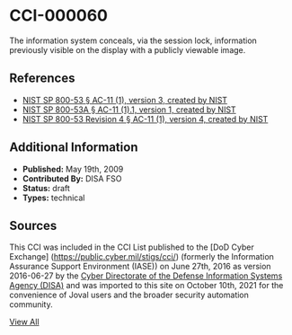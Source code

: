 # CCI-000060

The information system conceals, via the session lock, information previously visible on the display with a publicly viewable image.

## References ##

* [NIST SP 800-53 § AC-11 (1), version 3, created by NIST](http://csrc.nist.gov/publications/PubsSPs.html)
* [NIST SP 800-53A § AC-11 (1).1, version 1, created by NIST](http://csrc.nist.gov/publications/PubsSPs.html)
* [NIST SP 800-53 Revision 4 § AC-11 (1), version 4, created by NIST](http://csrc.nist.gov/publications/PubsSPs.html)


## Additional Information ##

* **Published:** May 19th, 2009
* **Contributed By:** DISA FSO
* **Status:** draft
* **Types:** technical

## Sources ##

This CCI was included in the CCI List published to the [DoD Cyber Exchange]
(https://public.cyber.mil/stigs/cci/) (formerly the Information Assurance Support Environment
(IASE)) on June 27th, 2016 as version 2016-06-27 by the [Cyber Directorate of the Defense 
Information Systems Agency (DISA)](https://public.cyber.mil/about-cyber/) and was imported to 
this site on October 10th, 2021 for the convenience of Joval users and the broader security automation community.

[View All](../README.md)

